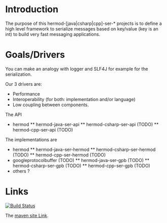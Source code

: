 Introduction
=============

The purpose of this hermod-[java|csharp|cpp]-ser-* projects is to define a high level framework to serialize messages based on key/value (key is an int) to build very fast messaging applications.

Goals/Drivers
=============

You can make an analogy with logger and SLF4J for example for the serialization.

Our 3 drivers are:

* Performance
* Interoperability (for both: implementation and/or language)
* Low coupling between components. 

The API 
* hermod
** hermod-java-ser-api
** hermod-csharp-ser-api (TODO)
** hermod-cpp-ser-api (TODO)

The implementations are
* hermod
** hermod-java-ser-hermod
** hermod-csharp-ser-hermod (TODO)
** hermod-cpp-ser-hermod (TODO)
* googleprotocolbuffer (TODO)
** hermod-java-ser-gpb (TODO)
** hermod-csharp-ser-gpb (TODO)
** hermod-cpp-ser-gpb (TODO)
* others ?

Links
=====

[![Build Status](https://buildhive.cloudbees.com/job/hermod/job/hermod-java-parent/badge/icon)](https://buildhive.cloudbees.com/job/hermod/job/hermod-java-parent/)


The [maven site Link](https://buildhive.cloudbees.com/job/hermod/job/hermod-java-parent/site/).

